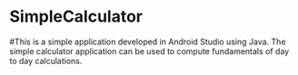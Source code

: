 # SimpleCalculator
#This is a simple application developed in Android Studio using Java. The simple calculator application can be used to compute fundamentals of day to day calculations.
